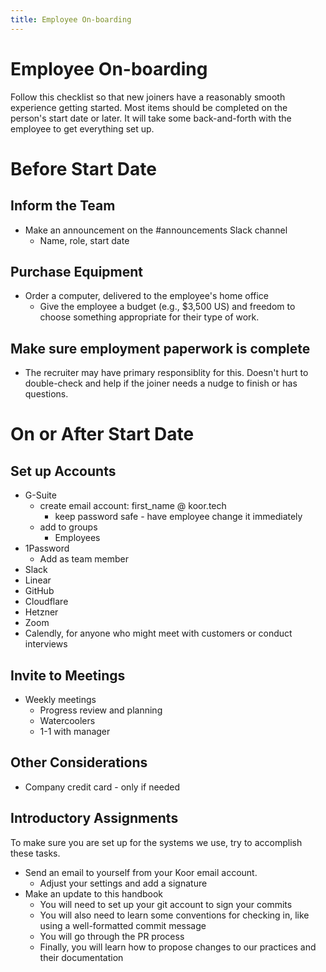```yaml
---
title: Employee On-boarding
---
```


# Employee On-boarding

Follow this checklist so that new joiners have a reasonably smooth experience getting started. Most items should be completed on the person's start date or later. It will take some back-and-forth with the employee to get everything set up.

# Before Start Date

## Inform the Team

- Make an announcement on the #announcements Slack channel
  - Name, role, start date

## Purchase Equipment

- Order a computer, delivered to the employee's home office
  - Give the employee a budget (e.g., $3,500 US) and freedom to choose something appropriate for their type of work.

## Make sure employment paperwork is complete

- The recruiter may have primary responsiblity for this. Doesn't hurt to double-check and help if the joiner needs a nudge to finish or has questions.

# On or After Start Date

## Set up Accounts

- G-Suite
  - create email account: first_name @ koor.tech
    - keep password safe - have employee change it immediately
  - add to groups
    - Employees
- 1Password
  - Add as team member
- Slack
- Linear
- GitHub
- Cloudflare
- Hetzner
- Zoom
- Calendly, for anyone who might meet with customers or conduct interviews

## Invite to Meetings

- Weekly meetings
  - Progress review and planning
  - Watercoolers
  - 1-1 with manager

## Other Considerations

- Company credit card - only if needed

## Introductory Assignments

To make sure you are set up for the systems we use, try to accomplish these tasks.

- Send an email to yourself from your Koor email account.
  - Adjust your settings and add a signature
- Make an update to this handbook
  - You will need to set up your git account to sign your commits
  - You will also need to learn some conventions for checking in, like using a well-formatted commit message
  - You will go through the PR process
  - Finally, you will learn how to propose changes to our practices and their documentation
